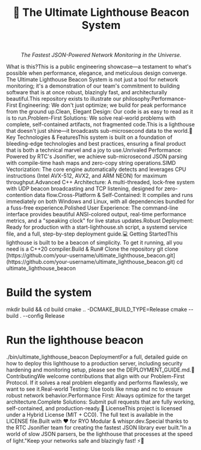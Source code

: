 <div align="center"><h1><br>🏰 The Ultimate Lighthouse Beacon System<br><br></h1><p><i>The Fastest JSON-Powered Network Monitoring in the Universe.</i></p></div>What is this?This is a public engineering showcase—a testament to what's possible when performance, elegance, and meticulous design converge. The Ultimate Lighthouse Beacon System is not just a tool for network monitoring; it's a demonstration of our team's commitment to building software that is at once robust, blazingly fast, and architecturally beautiful.This repository exists to illustrate our philosophy:Performance-First Engineering: We don't just optimize; we build for peak performance from the ground up.Clean, Elegant Design: Our code is as easy to read as it is to run.Problem-First Solutions: We solve real-world problems with complete, self-contained artifacts, not fragmented code.This is a lighthouse that doesn't just shine—it broadcasts sub-microsecond data to the world.🚀 Key Technologies & FeaturesThis system is built on a foundation of bleeding-edge technologies and best practices, ensuring a final product that is both a technical marvel and a joy to use.Unrivaled Performance: Powered by RTC's Jsonifier, we achieve sub-microsecond JSON parsing with compile-time hash maps and zero-copy string operations.SIMD Vectorization: The core engine automatically detects and leverages CPU instructions (Intel AVX-512, AVX2, and ARM NEON) for maximum throughput.Advanced C++ Architecture: A multi-threaded, lock-free system with UDP beacon broadcasting and TCP listening, designed for zero-contention data flow.Cross-Platform & Self-Contained: It compiles and runs immediately on both Windows and Linux, with all dependencies bundled for a fuss-free experience.Polished User Experience: The command-line interface provides beautiful ANSI-colored output, real-time performance metrics, and a "speaking clock" for live status updates.Robust Deployment: Ready for production with a start-lighthouse.sh script, a systemd service file, and a full, step-by-step deployment guide.💻 Getting StartedThis lighthouse is built to be a beacon of simplicity. To get it running, all you need is a C++20 compiler.Build & Run# Clone the repository
git clone [https://github.com/your-username/ultimate_lighthouse_beacon.git](https://github.com/your-username/ultimate_lighthouse_beacon.git)
cd ultimate_lighthouse_beacon

# Build the system
mkdir build && cd build
cmake .. -DCMAKE_BUILD_TYPE=Release
cmake --build . --config Release

# Run the lighthouse beacon
./bin/ultimate_lighthouse_beacon
DeploymentFor a full, detailed guide on how to deploy this lighthouse to a production server, including security hardening and monitoring setup, please see the DEPLOYMENT_GUIDE.md.🤝 ContributingWe welcome contributions that align with our Problem-First Protocol. If it solves a real problem elegantly and performs flawlessly, we want to see it.Real-world Testing: Use tools like nmap and nc to ensure robust network behavior.Performance First: Always optimize for the target architecture.Complete Solutions: Submit pull requests that are fully working, self-contained, and production-ready.📄 LicenseThis project is licensed under a Hybrid License (MIT + CC0). The full text is available in the LICENSE file.Built with ❤️ for RYO Modular & whispr.dev.Special thanks to the RTC Jsonifier team for creating the fastest JSON library ever built."In a world of slow JSON parsers, be the lighthouse that processes at the speed of light."Keep your networks safe and blazingly fast! ⚡🚀
